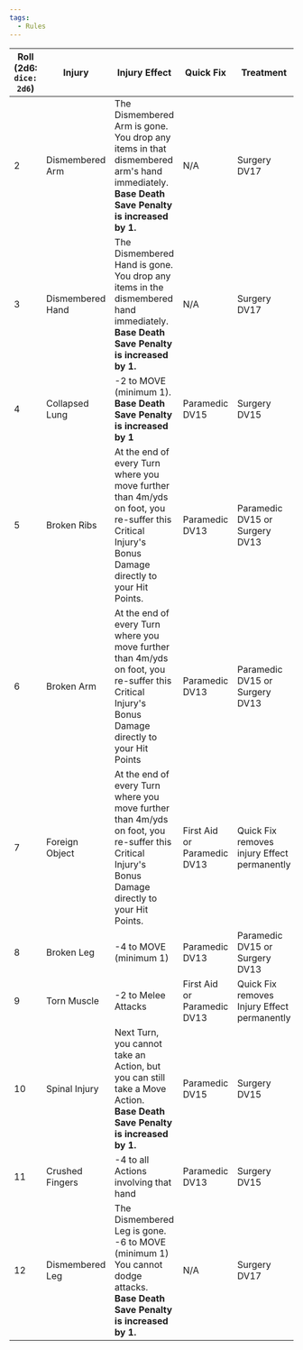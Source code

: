 ```yaml
---
tags:
  - Rules
---
```

| Roll (2d6: `dice: 2d6`) | Injury           | Injury Effect                                                                                                                                       | Quick Fix                   | Treatment                                   |
| ----------------------- | ---------------- | --------------------------------------------------------------------------------------------------------------------------------------------------- | --------------------------- | ------------------------------------------- |
| 2                       | Dismembered Arm  | The Dismembered Arm is gone. You drop any items in that dismembered arm's hand immediately. <br>**Base Death Save Penalty is increased by 1.**          | N/A                         | Surgery DV17                                |
| 3                       | Dismembered Hand | The Dismembered Hand is gone. You drop any items in the dismembered hand immediately. <br>**Base Death Save Penalty is increased by 1.**                | N/A                         | Surgery DV17                                |
| 4                       | Collapsed Lung   | -2 to MOVE (minimum 1). <br>**Base Death Save Penalty is increased by 1**                                                                               | Paramedic DV15              | Surgery DV15                                |
| 5                       | Broken Ribs      | At the end of every Turn where you move further than 4m/yds on foot, you re-suffer this Critical Injury's Bonus Damage directly to your Hit Points. | Paramedic DV13              | Paramedic DV15 or Surgery DV13              |
| 6                       | Broken Arm       | At the end of every Turn where you move further than 4m/yds on foot, you re-suffer this Critical Injury's Bonus Damage directly to your Hit Points  | Paramedic DV13              | Paramedic DV15 or Surgery DV13              |
| 7                       | Foreign Object   | At the end of every Turn where you move further than 4m/yds on foot, you re-suffer this Critical Injury's Bonus Damage directly to your Hit Points. | First Aid or Paramedic DV13 | Quick Fix removes injury Effect permanently |
| 8                       | Broken Leg       | -4 to MOVE (minimum 1)                                                                                                                              | Paramedic DV13              | Paramedic DV15 or Surgery DV13              |
| 9                       | Torn Muscle      | -2 to Melee Attacks                                                                                                                                 | First Aid or Paramedic DV13 | Quick Fix removes Injury Effect permanently |
| 10                      | Spinal Injury    | Next Turn, you cannot take an Action, but you can still take a Move Action. <br>**Base Death Save Penalty is increased by 1.**                          | Paramedic DV15              | Surgery DV15                                |
| 11                      | Crushed Fingers  | -4 to all Actions involving that hand                                                                                                               | Paramedic DV13              | Surgery DV15                                |
| 12                      | Dismembered Leg  | The Dismembered Leg is gone. -6 to MOVE (minimum 1) You cannot dodge attacks. <br>**Base Death Save Penalty is increased by 1.**                        | N/A                         | Surgery DV17                                            |
